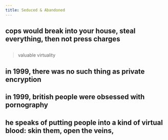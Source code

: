 ```yaml
---
title: Seduced & Abandoned
---
```


## cops would break into your house, steal everything, then not press charges
##
> valuable virtuality
## in 1999, there was no such thing as private encryption
## in 1999, british people were obsessed with pornography
## he speaks of putting people into a kind of virtual blood: skin them, open the veins,
